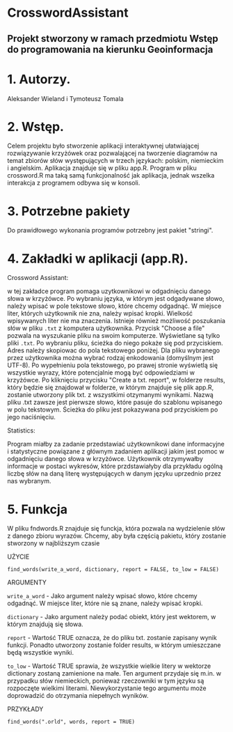 # CrosswordAssistant
## Projekt stworzony w ramach przedmiotu Wstęp do programowania na kierunku Geoinformacja

# 1. Autorzy.

Aleksander Wieland i Tymoteusz Tomala

# 2. Wstęp.

Celem projektu było stworzenie aplikacji interaktywnej ułatwiającej rozwiązywanie krzyżówek oraz pozwalającej na tworzenie diagramów na temat zbiorów słów występujących w trzech językach: polskim, niemieckim i angielskim. Aplikacja znajduje się w pliku app.R. Program w pliku crossword.R ma taką samą funkcjonalność jak aplikacja, jednak wszelka interakcja z programem odbywa się w konsoli.

# 3. Potrzebne pakiety

Do prawidłowego wykonania programów potrzebny jest pakiet "stringi".

# 4. Zakładki w aplikacji (app.R).

Crossword Assistant:

w tej zakładce program pomaga uzytkownikowi w odgadnięciu danego słowa w krzyżówce. Po wybraniu języka, w którym jest odgadywane słowo, należy wpisać w pole tekstowe słowo, które chcemy odgadnąć. W miejsce liter, których użytkownik nie zna, należy wpisać kropki. Wielkość wpisywanych liter nie ma znaczenia. Istnieje również możliwość poszukania słów w pliku `.txt` z komputera użytkownika. Przycisk "Choose a file" pozwala na wyszukanie pliku na swoim komputerze. Wyświetlane są tylko pliki `.txt`. Po wybraniu pliku, ścieżka do niego pokaże się pod przyciskiem. Adres należy skopiowac do pola tekstowego poniżej. Dla pliku wybranego przez użytkownika można wybrać rodzaj enkodowania (domyślnym jest UTF-8). Po wypełnieniu pola tekstowego, po prawej stronie wyświetlą się wszystkie wyrazy, które potencjalnie mogą być odpowiedziami w krzyżówce. Po kliknięciu przycisku "Create a txt. report", w folderze results, który będzie się znajdował w folderze, w którym znajduje się plik app.R, zostanie utworzony plik txt. z wszystkimi otzymanymi wynikami. Nazwą pliku .txt zawsze jest pierwsze słowo, które pasuje do szablonu wpisanego w polu tekstowym. Ścieżka do pliku jest pokazywana pod przyciskiem po jego naciśnięciu.

Statistics:

Program miałby za zadanie przedstawiać użytkownikowi dane informacyjne i statystyczne powiązane z głównym zadaniem aplikacji jakim jest pomoc w odgadnięciu danego słowa w krzyżówce. Użytkownik otrzymywałby informacje w postaci wykresów, które przdstawiałyby dla przykładu ogólną liczbę słów na daną literę występujących w danym języku uprzednio przez nas wybranym. 
# 5. Funkcja

W pliku fndwords.R znajduje się funckja, która pozwala na wydzielenie słów z danego zbioru wyrazów. Chcemy, aby była częścią pakietu, który zostanie stworzony w najbliższym czasie

UŻYCIE

`find_words(write_a_word, dictionary, report = FALSE, to_low = FALSE)`

ARGUMENTY

`write_a_word` - Jako argument należy wpisać słowo, które chcemy odgadnąć. W miejsce liter, które nie są znane, należy wpisać kropki.

`dictionary` - Jako argument należy podać obiekt, który jest wektorem, w którym znajdują się słowa.

`report` - Wartość TRUE oznacza, że do pliku txt. zostanie zapisany wynik funkcji. Ponadto utworzony zostanie folder results, w którym umieszczane będą wszystkie wyniki.

`to_low` - Wartość TRUE sprawia, że wszystkie wielkie litery w wektorze dictionary zostaną zamienione na małe. Ten argument przydaje się m.in. w przypadku słów niemieckich, ponieważ rzeczowniki w tym języku są rozpoczęte wielkimi literami. Niewykorzystanie tego argumentu może doprowadzić do otrzymania niepełnych wyników.

PRZYKŁADY

`find_words(".orld", words, report = TRUE)`
